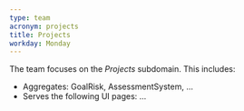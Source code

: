 ```yaml
---
type: team
acronym: projects
title: Projects
workday: Monday
---
```


The team focuses on the *Projects* subdomain. This includes: 

* Aggregates: GoalRisk, AssessmentSystem, ...
* Serves the following UI pages: ...

